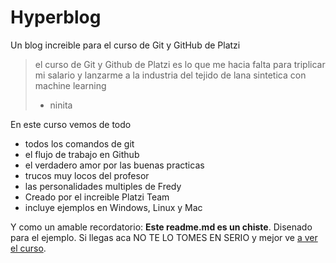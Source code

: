 # Hyperblog
Un blog increible para el curso de Git y GitHub de Platzi
> el curso de Git y Github de Platzi es lo que me hacia falta para triplicar mi salario y lanzarme a la industria del tejido de lana sintetica con machine learning
> - ninita

En este curso vemos de todo
* todos los comandos de git
* el flujo de trabajo en Github
* el verdadero amor por las buenas practicas
* trucos muy locos del profesor
* las personalidades multiples de Fredy
* Creado por el increible Platzi Team
* incluye ejemplos en Windows, Linux y Mac

Y como un amable recordatorio: **Este readme.md es un chiste**. Disenado para el ejemplo. Si llegas aca NO TE LO TOMES EN SERIO y mejor ve [a ver el curso](http://platzi.com "a ver el curso").
